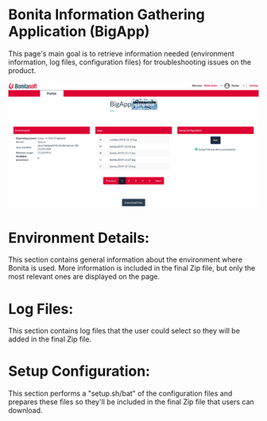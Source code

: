 # Bonita Information Gathering Application (BigApp)

This page's main goal is to retrieve information needed (environment information, log files, configuration files) for troubleshooting issues on the product.

<img src="ScreenshotBigApp.png"/>


# Environment Details:
This section contains general information about the environment where Bonita is used. More information is included in the final Zip file, but only the most relevant ones are displayed on the page.

# Log Files:
This section contains log files that the user could select so they will be added in the final Zip file.

# Setup Configuration:
This section performs a "setup.sh/bat" of the configuration files and prepares these files so they'll be included in the final Zip file that users can download. 
